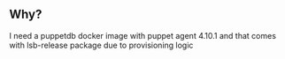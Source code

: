 ## Why?
I need a puppetdb docker image with puppet agent 4.10.1 and that comes with lsb-release package due to provisioning logic
